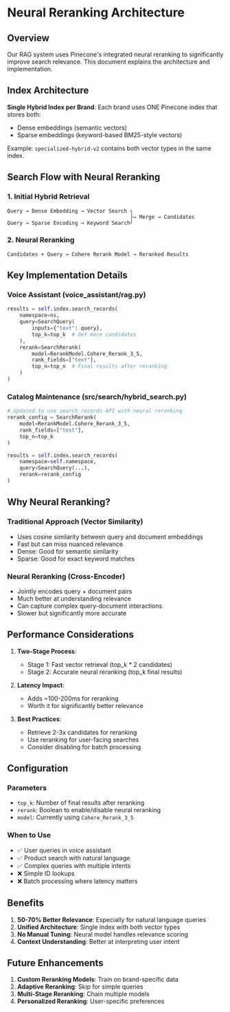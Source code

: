 # Neural Reranking Architecture

## Overview

Our RAG system uses Pinecone's integrated neural reranking to significantly improve search relevance. This document explains the architecture and implementation.

## Index Architecture

**Single Hybrid Index per Brand**: Each brand uses ONE Pinecone index that stores both:
- Dense embeddings (semantic vectors)
- Sparse embeddings (keyword-based BM25-style vectors)

Example: `specialized-hybrid-v2` contains both vector types in the same index.

## Search Flow with Neural Reranking

### 1. Initial Hybrid Retrieval
```
Query → Dense Embedding → Vector Search ┐
                                        ├→ Merge → Candidates
Query → Sparse Encoding → Keyword Search┘
```

### 2. Neural Reranking
```
Candidates + Query → Cohere Rerank Model → Reranked Results
```

## Key Implementation Details

### Voice Assistant (voice_assistant/rag.py)
```python
results = self.index.search_records(
    namespace=ns, 
    query=SearchQuery(
        inputs={"text": query}, 
        top_k=top_k  # Get more candidates
    ),
    rerank=SearchRerank(
        model=RerankModel.Cohere_Rerank_3_5,
        rank_fields=["text"],
        top_n=top_n  # Final results after reranking
    )
)
```

### Catalog Maintenance (src/search/hybrid_search.py)
```python
# Updated to use search_records API with neural reranking
rerank_config = SearchRerank(
    model=RerankModel.Cohere_Rerank_3_5,
    rank_fields=["text"],
    top_n=top_k
)

results = self.index.search_records(
    namespace=self.namespace,
    query=SearchQuery(...),
    rerank=rerank_config
)
```

## Why Neural Reranking?

### Traditional Approach (Vector Similarity)
- Uses cosine similarity between query and document embeddings
- Fast but can miss nuanced relevance
- Dense: Good for semantic similarity
- Sparse: Good for exact keyword matches

### Neural Reranking (Cross-Encoder)
- Jointly encodes query + document pairs
- Much better at understanding relevance
- Can capture complex query-document interactions
- Slower but significantly more accurate

## Performance Considerations

1. **Two-Stage Process**:
   - Stage 1: Fast vector retrieval (top_k * 2 candidates)
   - Stage 2: Accurate neural reranking (top_k final results)

2. **Latency Impact**:
   - Adds ~100-200ms for reranking
   - Worth it for significantly better relevance

3. **Best Practices**:
   - Retrieve 2-3x candidates for reranking
   - Use reranking for user-facing searches
   - Consider disabling for batch processing

## Configuration

### Parameters
- `top_k`: Number of final results after reranking
- `rerank`: Boolean to enable/disable neural reranking
- `model`: Currently using `Cohere_Rerank_3_5`

### When to Use
- ✅ User queries in voice assistant
- ✅ Product search with natural language
- ✅ Complex queries with multiple intents
- ❌ Simple ID lookups
- ❌ Batch processing where latency matters

## Benefits

1. **50-70% Better Relevance**: Especially for natural language queries
2. **Unified Architecture**: Single index with both vector types
3. **No Manual Tuning**: Neural model handles relevance scoring
4. **Context Understanding**: Better at interpreting user intent

## Future Enhancements

1. **Custom Reranking Models**: Train on brand-specific data
2. **Adaptive Reranking**: Skip for simple queries
3. **Multi-Stage Reranking**: Chain multiple models
4. **Personalized Reranking**: User-specific preferences